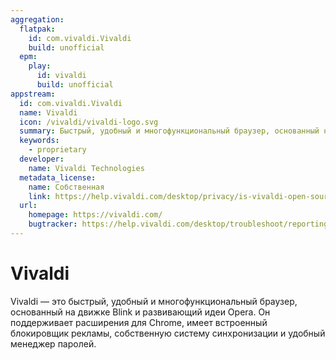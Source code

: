 ```yaml
---
aggregation:
  flatpak:
    id: com.vivaldi.Vivaldi
    build: unofficial
  epm:
    play:
      id: vivaldi
      build: unofficial
appstream:
  id: com.vivaldi.Vivaldi
  name: Vivaldi
  icon: /vivaldi/vivaldi-logo.svg
  summary: Быстрый, удобный и многофункциональный браузер, основанный на движке Blink и развивающий идеи Opera.
  keywords:
    - proprietary
  developer:
    name: Vivaldi Technologies
  metadata_license:
    name: Собственная
    link: https://help.vivaldi.com/desktop/privacy/is-vivaldi-open-source/
  url:
    homepage: https://vivaldi.com/
    bugtracker: https://help.vivaldi.com/desktop/troubleshoot/reporting-a-bug-in-vivaldi/
---
```


# Vivaldi

Vivaldi — это быстрый, удобный и многофункциональный браузер, основанный на движке Blink и развивающий идеи Opera. Он поддерживает расширения для Chrome, имеет встроенный блокировщик рекламы, собственную систему синхронизации и удобный менеджер паролей.

<!--@include: @apps/_parts/install/content-flatpak.md-->
<!--@include: @apps/_parts/install/content-epm-play.md-->
